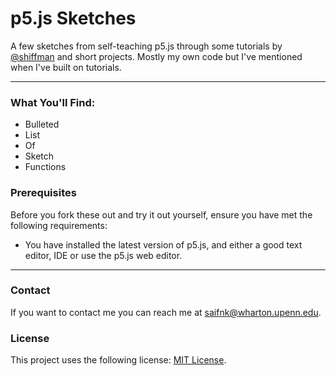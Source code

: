 # **p5.js Sketches**

A few sketches from self-teaching p5.js through some tutorials by [@shiffman](https://github.com/shiffman) and short projects. Mostly my own code but I've mentioned when I've built on tutorials. 

---

### What You'll Find:

- Bulleted
- List
- Of
- Sketch 
- Functions

<!---[Link](url) and ![Image](src)--->

### Prerequisites

Before you fork these out and try it out yourself, ensure you have met the following requirements:
* You have installed the latest version of p5.js, and either a good text editor, IDE or use the p5.js web editor. 

---

### Contact

If you want to contact me you can reach me at <saifnk@wharton.upenn.edu>.

### License

This project uses the following license: [MIT License](<https://choosealicense.com/licenses/mit/>).
